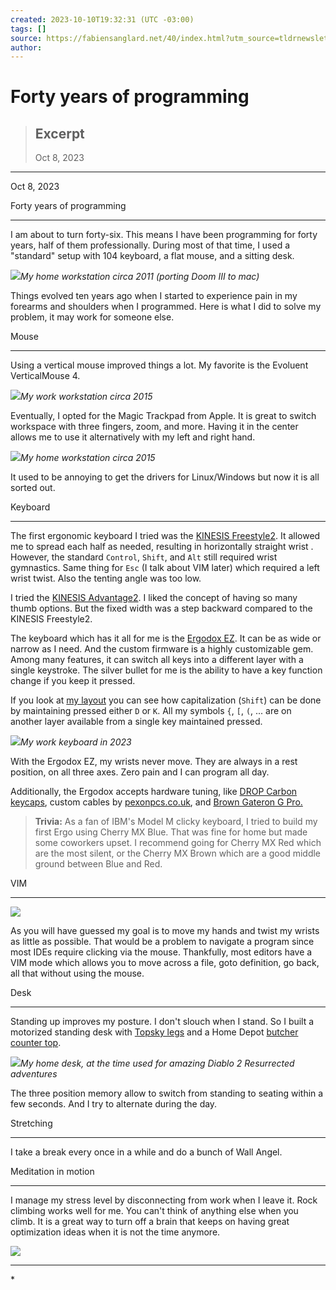 ```yaml
---
created: 2023-10-10T19:32:31 (UTC -03:00)
tags: []
source: https://fabiensanglard.net/40/index.html?utm_source=tldrnewsletter
author: 
---
```


# Forty years of programming

> ## Excerpt
> Oct 8, 2023

---
  

Oct 8, 2023

Forty years of programming

___

I am about to turn forty-six. This means I have been programming for forty years, half of them professionally. During most of that time, I used a "standard" setup with 104 keyboard, a flat mouse, and a sitting desk.

![](https://fabiensanglard.net/40/macpro.webp)_My home workstation circa 2011 (porting Doom III to mac)_

Things evolved ten years ago when I started to experience pain in my forearms and shoulders when I programmed. Here is what I did to solve my problem, it may work for someone else.

Mouse

___

Using a vertical mouse improved things a lot. My favorite is the Evoluent VerticalMouse 4.

![](https://fabiensanglard.net/40/vertical_mouse.webp)_My work workstation circa 2015_

Eventually, I opted for the Magic Trackpad from Apple. It is great to switch workspace with three fingers, zoom, and more. Having it in the center allows me to use it alternatively with my left and right hand.

![](https://fabiensanglard.net/40/magic.webp)_My home workstation circa 2015_

It used to be annoying to get the drivers for Linux/Windows but now it is all sorted out.

Keyboard

___

The first ergonomic keyboard I tried was the [KINESIS Freestyle2](https://kinesis-ergo.com/shop/freestyle2-for-pc-us/). It allowed me to spread each half as needed, resulting in horizontally straight wrist . However, the standard `Control`, `Shift`, and `Alt` still required wrist gymnastics. Same thing for `Esc` (I talk about VIM later) which required a left wrist twist. Also the tenting angle was too low.

I tried the [KINESIS Advantage2](https://kinesis-ergo.com/shop/advantage2/). I liked the concept of having so many thumb options. But the fixed width was a step backward compared to the KINESIS Freestyle2.

The keyboard which has it all for me is the [Ergodox EZ](https://ergodox-ez.com/). It can be as wide or narrow as I need. And the custom firmware is a highly customizable gem. Among many features, it can switch all keys into a different layer with a single keystroke. The silver bullet for me is the ability to have a key function change if you keep it pressed.

If you look at [my layout](https://configure.zsa.io/ergodox-ez/layouts/9qw4W/latest/0) you can see how capitalization (`Shift`) can be done by maintaining pressed either `D` or `K`. All my symbols `{`, `[`, `(`, ... are on another layer available from a single key maintained pressed.

![](https://fabiensanglard.net/40/ergodox_ez.webp)_My work keyboard in 2023_

With the Ergodox EZ, my wrists never move. They are always in a rest position, on all three axes. Zero pain and I can program all day.

Additionally, the Ergodox accepts hardware tuning, like [DROP Carbon keycaps](https://drop.com/buy/carbon), custom cables by [pexonpcs.co.uk](https://www.pexonpcs.co.uk/), and [Brown Gateron G Pro.](https://www.keychron.com/products/gateron-switch-set)

> **Trivia:** As a fan of IBM's Model M clicky keyboard, I tried to build my first Ergo using Cherry MX Blue. That was fine for home but made some coworkers upset. I recommend going for Cherry MX Red which are the most silent, or the Cherry MX Brown which are a good middle ground between Blue and Red.

VIM

___

![](https://fabiensanglard.net/40/vim.svg)

As you will have guessed my goal is to move my hands and twist my wrists as little as possible. That would be a problem to navigate a program since most IDEs require clicking via the mouse. Thankfully, most editors have a VIM mode which allows you to move across a file, goto definition, go back, all that without using the mouse.

Desk

___

Standing up improves my posture. I don't slouch when I stand. So I built a motorized standing desk with [Topsky legs](https://amzn.to/48xIGKc) and a Home Depot [butcher counter top](https://www.homedepot.com/p/Hampton-Bay-4-ft-L-x-25-in-D-Unfinished-Birch-Butcher-Block-Countertop-in-With-Standard-Edge-birch-4ft-x-25in/319222041).

![](https://fabiensanglard.net/40/desk.webp)_My home desk, at the time used for amazing Diablo 2 Resurrected adventures_

The three position memory allow to switch from standing to seating within a few seconds. And I try to alternate during the day.

Stretching

___

I take a break every once in a while and do a bunch of Wall Angel.

Meditation in motion

___

I manage my stress level by disconnecting from work when I leave it. Rock climbing works well for me. You can't think of anything else when you climb. It is a great way to turn off a brain that keeps on having great optimization ideas when it is not the time anymore.

![](https://fabiensanglard.net/40/scalade.webp)

___

\*
